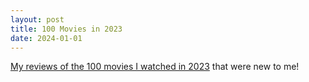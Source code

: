 ```yaml
---
layout: post
title: 100 Movies in 2023
date: 2024-01-01
---
```

[My reviews of the 100 movies I watched in 2023](https://docs.google.com/document/d/1uzbKpJPMIXvS4laZ-Q_KKyXuHJxaO6SfY79etA0Uu5k/edit?usp=sharing) that were new to me!

